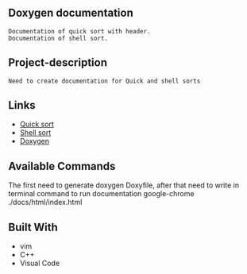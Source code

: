 ## Doxygen documentation
	Documentation of quick sort with header.
	Documentation of shell sort.

## Project-description
	Need to create documentation for Quick and shell sorts

## Links
- [Quick sort](https://www.geeksforgeeks.org/quicksort-on-singly-linked-list/)
- [Shell sort](https://www.geeksforgeeks.org/shellsort/)
- [Doxygen](https://www.doxygen.nl/index.html)



## Available Commands

The first need to generate doxygen Doxyfile, after that need to write in terminal command to run documentation google-chrome ./docs/html/index.html


## Built With
- vim
- C++
- Visual Code
